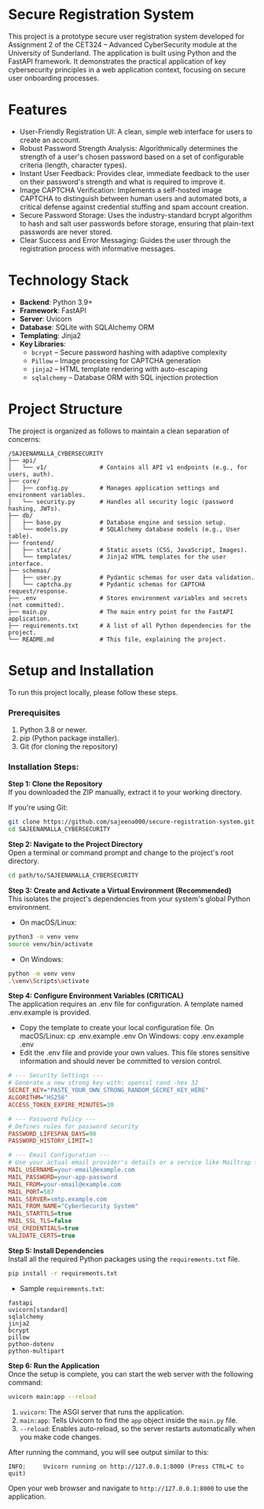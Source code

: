 # Secure Registration System 

This project is a prototype secure user registration system developed for Assignment 2 of the CET324 – Advanced CyberSecurity module at the University of Sunderland.
The application is built using Python and the FastAPI framework. It demonstrates the practical application of key cybersecurity principles in a web application context, focusing on secure user onboarding processes.

# Features
- User-Friendly Registration UI: A clean, simple web interface for users to create an account.
- Robust Password Strength Analysis: Algorithmically determines the strength of a user's chosen password based on a set of configurable criteria (length, character types).
- Instant User Feedback: Provides clear, immediate feedback to the user on their password's strength and what is required to improve it.
- Image CAPTCHA Verification: Implements a self-hosted image CAPTCHA to distinguish between human users and automated bots, a critical defense against credential stuffing and spam account creation.
- Secure Password Storage: Uses the industry-standard bcrypt algorithm to hash and salt user passwords before storage, ensuring that plain-text passwords are never stored.
- Clear Success and Error Messaging: Guides the user through the registration process with informative messages.

# Technology Stack
- **Backend**: Python 3.9+
- **Framework**: FastAPI
- **Server**: Uvicorn
- **Database**: SQLite with SQLAlchemy ORM
- **Templating**: Jinja2
- **Key Libraries**:
  - `bcrypt` – Secure password hashing with adaptive complexity
  - `Pillow` – Image processing for CAPTCHA generation
  - `jinja2` – HTML template rendering with auto-escaping
  - `sqlalchemy` – Database ORM with SQL injection protection

# Project Structure
The project is organized as follows to maintain a clean separation of concerns:

```
/SAJEENAMALLA_CYBERSECURITY
├── api/
│   └── v1/               # Contains all API v1 endpoints (e.g., for users, auth).
├── core/
│   ├── config.py         # Manages application settings and environment variables.
│   └── security.py       # Handles all security logic (password hashing, JWTs).
├── db/
│   ├── base.py           # Database engine and session setup.
│   └── models.py         # SQLAlchemy database models (e.g., User table).
├── frontend/
│   ├── static/           # Static assets (CSS, JavaScript, Images).
│   └── templates/        # Jinja2 HTML templates for the user interface.
├── schemas/
│   ├── user.py           # Pydantic schemas for user data validation.
│   └── captcha.py        # Pydantic schemas for CAPTCHA request/response.
├── .env                  # Stores environment variables and secrets (not committed).
├── main.py               # The main entry point for the FastAPI application.
├── requirements.txt      # A list of all Python dependencies for the project.
└── README.md             # This file, explaining the project.
```

# Setup and Installation
To run this project locally, please follow these steps.

### Prerequisites
1. Python 3.8 or newer.
2. pip (Python package installer).
3. Git (for cloning the repository)

### Installation Steps:

**Step 1: Clone the Repository**  
If you downloaded the ZIP manually, extract it to your working directory.

If you're using Git:
```bash
git clone https://github.com/sajeena000/secure-registration-system.git
cd SAJEENAMALLA_CYBERSECURITY
```

**Step 2: Navigate to the Project Directory**  
Open a terminal or command prompt and change to the project's root directory.
```bash
cd path/to/SAJEENAMALLA_CYBERSECURITY
```

**Step 3: Create and Activate a Virtual Environment (Recommended)**  
This isolates the project's dependencies from your system's global Python environment.

- On macOS/Linux:
```bash
python3 -m venv venv
source venv/bin/activate
```

- On Windows:
```bash
python -m venv venv
.\venv\Scripts\activate
```

**Step 4: Configure Environment Variables (CRITICAL)**  
The application requires an .env file for configuration. A template named .env.example is provided.
- Copy the template to create your local configuration file.
On macOS/Linux: cp .env.example .env
On Windows: copy .env.example .env
- Edit the .env file and provide your own values. This file stores sensitive information and should never be committed to version control.
```ini
# --- Security Settings ---
# Generate a new strong key with: openssl rand -hex 32
SECRET_KEY="PASTE_YOUR_OWN_STRONG_RANDOM_SECRET_KEY_HERE"
ALGORITHM="HS256"
ACCESS_TOKEN_EXPIRE_MINUTES=30

# --- Password Policy ---
# Defines rules for password security
PASSWORD_LIFESPAN_DAYS=90
PASSWORD_HISTORY_LIMIT=3

# --- Email Configuration ---
# Use your actual email provider's details or a service like Mailtrap for development.
MAIL_USERNAME=your-email@example.com
MAIL_PASSWORD=your-app-password
MAIL_FROM=your-email@example.com
MAIL_PORT=587
MAIL_SERVER=smtp.example.com
MAIL_FROM_NAME="CyberSecurity System"
MAIL_STARTTLS=true
MAIL_SSL_TLS=false
USE_CREDENTIALS=true
VALIDATE_CERTS=true
```

**Step 5: Install Dependencies**  
Install all the required Python packages using the `requirements.txt` file.

```bash
pip install -r requirements.txt
```

- Sample `requirements.txt`:
```
fastapi
uvicorn[standard]
sqlalchemy
jinja2
bcrypt
pillow
python-dotenv
python-multipart
```

**Step 6: Run the Application**  
Once the setup is complete, you can start the web server with the following command:

```bash
uvicorn main:app --reload
```

1. `uvicorn`: The ASGI server that runs the application.
2. `main:app`: Tells Uvicorn to find the `app` object inside the `main.py` file.
3. `--reload`: Enables auto-reload, so the server restarts automatically when you make code changes.

After running the command, you will see output similar to this:
```
INFO:     Uvicorn running on http://127.0.0.1:8000 (Press CTRL+C to quit)
```

Open your web browser and navigate to `http://127.0.0.1:8000` to use the application.

